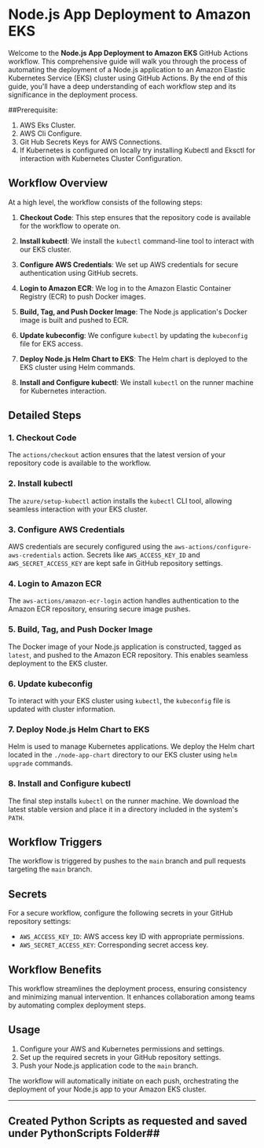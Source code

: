 # Node.js App Deployment to Amazon EKS

Welcome to the **Node.js App Deployment to Amazon EKS** GitHub Actions workflow. This comprehensive guide will walk you through the process of automating the deployment of a Node.js application to an Amazon Elastic Kubernetes Service (EKS) cluster using GitHub Actions. 
By the end of this guide, you'll have a deep understanding of each workflow step and its significance in the deployment process.

##Prerequisite:

1. AWS Eks Cluster.
2. AWS Cli Configure.
3. Git Hub Secrets Keys for AWS Connections.
5. If Kubernetes is configured on locally try installing Kubectl and Eksctl for interaction with Kubernetes Cluster Configuration.

## Workflow Overview

At a high level, the workflow consists of the following steps:

1. **Checkout Code**: This step ensures that the repository code is available for the workflow to operate on.

2. **Install kubectl**: We install the `kubectl` command-line tool to interact with our EKS cluster.

3. **Configure AWS Credentials**: We set up AWS credentials for secure authentication using GitHub secrets.

4. **Login to Amazon ECR**: We log in to the Amazon Elastic Container Registry (ECR) to push Docker images.

5. **Build, Tag, and Push Docker Image**: The Node.js application's Docker image is built and pushed to ECR.

6. **Update kubeconfig**: We configure `kubectl` by updating the `kubeconfig` file for EKS access.

7. **Deploy Node.js Helm Chart to EKS**: The Helm chart is deployed to the EKS cluster using Helm commands.

8. **Install and Configure kubectl**: We install `kubectl` on the runner machine for Kubernetes interaction.

## Detailed Steps

### 1. Checkout Code

The `actions/checkout` action ensures that the latest version of your repository code is available to the workflow.

### 2. Install kubectl

The `azure/setup-kubectl` action installs the `kubectl` CLI tool, allowing seamless interaction with your EKS cluster.

### 3. Configure AWS Credentials

AWS credentials are securely configured using the `aws-actions/configure-aws-credentials` action. Secrets like `AWS_ACCESS_KEY_ID` and `AWS_SECRET_ACCESS_KEY` are kept safe in GitHub repository settings.

### 4. Login to Amazon ECR

The `aws-actions/amazon-ecr-login` action handles authentication to the Amazon ECR repository, ensuring secure image pushes.

### 5. Build, Tag, and Push Docker Image

The Docker image of your Node.js application is constructed, tagged as `latest`, and pushed to the Amazon ECR repository. This enables seamless deployment to the EKS cluster.

### 6. Update kubeconfig

To interact with your EKS cluster using `kubectl`, the `kubeconfig` file is updated with cluster information.

### 7. Deploy Node.js Helm Chart to EKS

Helm is used to manage Kubernetes applications. We deploy the Helm chart located in the `./node-app-chart` directory to our EKS cluster using `helm upgrade` commands.

### 8. Install and Configure kubectl

The final step installs `kubectl` on the runner machine. We download the latest stable version and place it in a directory included in the system's `PATH`.

## Workflow Triggers

The workflow is triggered by pushes to the `main` branch and pull requests targeting the `main` branch.

## Secrets

For a secure workflow, configure the following secrets in your GitHub repository settings:
- `AWS_ACCESS_KEY_ID`: AWS access key ID with appropriate permissions.
- `AWS_SECRET_ACCESS_KEY`: Corresponding secret access key.

## Workflow Benefits

This workflow streamlines the deployment process, ensuring consistency and minimizing manual intervention. It enhances collaboration among teams by automating complex deployment steps.

## Usage

1. Configure your AWS and Kubernetes permissions and settings.
2. Set up the required secrets in your GitHub repository settings.
3. Push your Node.js application code to the `main` branch.

The workflow will automatically initiate on each push, orchestrating the deployment of your Node.js app to your Amazon EKS cluster.

---

## Created Python Scripts as requested and saved under PythonScripts Folder##

